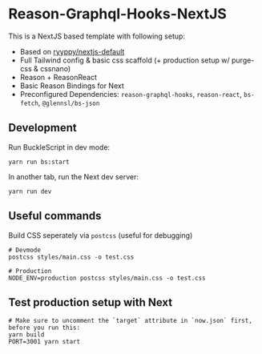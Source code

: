 # Reason-Graphql-Hooks-NextJS

This is a NextJS based template with following setup:

- Based on [ryyppy/nextjs-default](https://github.com/ryyppy/nextjs-default)
- Full Tailwind config & basic css scaffold (+ production setup w/ purge-css & cssnano)
- Reason + ReasonReact
- Basic Reason Bindings for Next
- Preconfigured Dependencies: `reason-graphql-hooks`, `reason-react`, `bs-fetch`, `@glennsl/bs-json`

## Development

Run BuckleScript in dev mode:

```
yarn run bs:start
```

In another tab, run the Next dev server:

```
yarn run dev
```

## Useful commands

Build CSS seperately via `postcss` (useful for debugging)

```
# Devmode
postcss styles/main.css -o test.css

# Production
NODE_ENV=production postcss styles/main.css -o test.css
```

## Test production setup with Next

```
# Make sure to uncomment the `target` attribute in `now.json` first, before you run this:
yarn build
PORT=3001 yarn start
```

